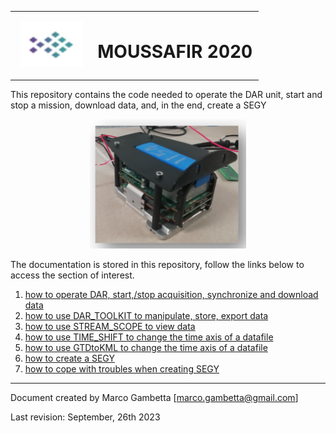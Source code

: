 
<table>
<tr>
<td width="33%"">
<p align="center">    <img width="100" src="/RES/IMG_97.png"> </p>
</td>
<td width="66%">
<h1> MOUSSAFIR 2020 </h1>
</td>
</tr>
</table>


This repository contains the code needed to operate the DAR unit, start and stop a mission, download data, and, in the end, create a SEGY

<p align="center">    <img width="250" src="/RES/IMG_98.png"> </p>


The documentation is stored in this repository, follow the links below to access the section of interest.

1) [how to operate DAR, start,/stop acquisition, synchronize and download data](DOCUMENTATION/HOW_OPERATE_DAR.md)
2) [how to use DAR_TOOLKIT to manipulate, store, export data](DOCUMENTATION/DAR_TOOLKIT.md)
3) [how to use STREAM_SCOPE to view data](DOCUMENTATION/DAR_TOOLKIT.md#STREAM_SCOPE)
4) [how to use TIME_SHIFT to change the time axis of a datafile](DOCUMENTATION/DAR_TOOLKIT.md#TIME_SHIFT)
5) [how to use GTDtoKML to change the time axis of a datafile](DOCUMENTATION/DAR_TOOLKIT.md#GTDtoKML)
6) [how to create a SEGY](DOCUMENTATION/SEGY_CREATION_Guide.md)
7) [how to cope with troubles when creating SEGY](DOCUMENTATION/SEGY_TROUBLESHOOTING.md)

---
Document created by Marco Gambetta [marco.gambetta@gmail.com]

Last revision: September, 26th 2023
